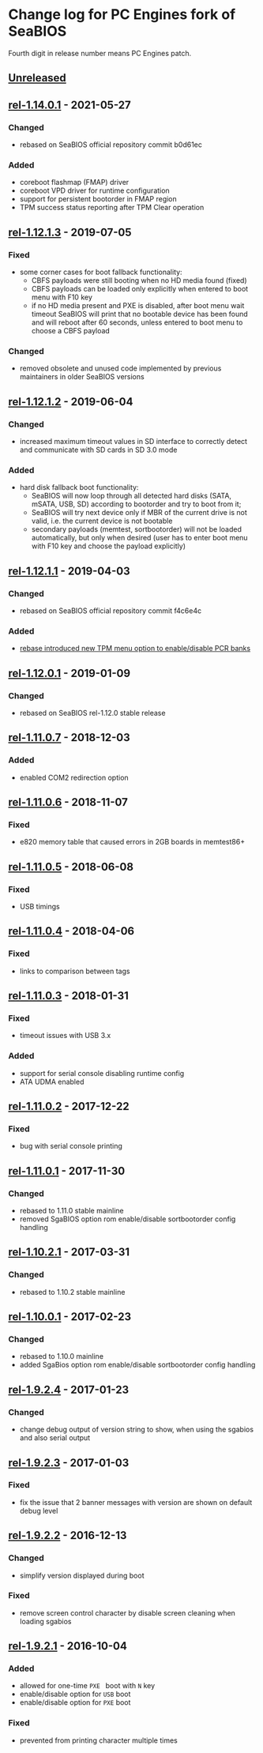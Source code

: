 Change log for PC Engines fork of SeaBIOS
=========================================

Fourth digit in release number means PC Engines patch.

## [Unreleased]
## [rel-1.14.0.1] - 2021-05-27
### Changed
- rebased on SeaBIOS official repository commit b0d61ec

### Added
- coreboot flashmap (FMAP) driver
- coreboot VPD driver for runtime configuration
- support for persistent bootorder in FMAP region
- TPM success status reporting after TPM Clear operation

## [rel-1.12.1.3] - 2019-07-05
### Fixed
- some corner cases for boot fallback functionality:
    - CBFS payloads were still booting when no HD media found (fixed)
    - CBFS payloads can be loaded only explicitly when entered to boot menu
      with F10 key
    - if no HD media present and PXE is disabled, after boot menu wait timeout
      SeaBIOS will print that no bootable device has been found and will reboot
      after 60 seconds, unless entered to boot menu to choose a CBFS payload

### Changed
- removed obsolete and unused code implemented by previous maintainers in older
  SeaBIOS versions

## [rel-1.12.1.2] - 2019-06-04
### Changed
- increased maximum timeout values in SD interface to correctly detect and
  communicate with SD cards in SD 3.0 mode

### Added
- hard disk fallback boot functionality:
    - SeaBIOS will now loop through all detected hard disks (SATA, mSATA, USB,
      SD) according to bootorder and try to boot from it;
    - SeaBIOS will try next device only if MBR of the current drive    is not
      valid, i.e. the current device is not bootable
    - secondary payloads (memtest, sortbootorder) will not be loaded
      automatically, but only when desired (user has to enter boot menu with
      F10 key and choose the payload explicitly)

## [rel-1.12.1.1] - 2019-04-03
### Changed
- rebased on SeaBIOS official repository commit f4c6e4c

### Added
- [rebase introduced new TPM menu option to enable/disable PCR banks](https://github.com/pcengines/apu2-documentation/blob/master/docs/tpm_menu.md)

## [rel-1.12.0.1] - 2019-01-09
### Changed
- rebased on SeaBIOS rel-1.12.0 stable release

## [rel-1.11.0.7] - 2018-12-03
### Added
- enabled COM2 redirection option

## [rel-1.11.0.6] - 2018-11-07
### Fixed
- e820 memory table that caused errors in 2GB boards in memtest86+

## [rel-1.11.0.5] - 2018-06-08
### Fixed
- USB timings

## [rel-1.11.0.4] - 2018-04-06
### Fixed
- links to comparison between tags

## [rel-1.11.0.3] - 2018-01-31
### Fixed
- timeout issues with USB 3.x

### Added
- support for serial console disabling runtime config
- ATA UDMA enabled

## [rel-1.11.0.2] - 2017-12-22
### Fixed
- bug with serial console printing

## [rel-1.11.0.1] - 2017-11-30
### Changed
- rebased to 1.11.0 stable mainline
- removed SgaBIOS option rom enable/disable sortbootorder config handling

## [rel-1.10.2.1] - 2017-03-31
### Changed
- rebased to 1.10.2 stable mainline

## [rel-1.10.0.1] - 2017-02-23
### Changed
- rebased to 1.10.0 mainline
- added SgaBios option rom enable/disable sortbootorder config handling

## [rel-1.9.2.4] - 2017-01-23
### Changed
- change debug output of version string to show, when using the sgabios and
  also serial output

## [rel-1.9.2.3] - 2017-01-03
### Fixed
- fix the issue that 2 banner messages with version are shown on
  default debug level

## [rel-1.9.2.2] - 2016-12-13
### Changed
- simplify version displayed during boot

### Fixed
- remove screen control character by disable screen cleaning when loading
  sgabios

## [rel-1.9.2.1] - 2016-10-04
### Added
- allowed for one-time `PXE ` boot with `N` key
- enable/disable option for `USB` boot
- enable/disable option for `PXE` boot

### Fixed
- prevented from printing character multiple times

[Unreleased]: https://github.com/pcengines/seabios/compare/rel-1.14.0.1...apu_support
[rel-1.14.0.1]: https://github.com/pcengines/seabios/compare/rel-1.12.1.2...rel-1.14.0.1
[rel-1.12.1.3]: https://github.com/pcengines/seabios/compare/rel-1.12.1.2...rel-1.12.1.3
[rel-1.12.1.2]: https://github.com/pcengines/seabios/compare/rel-1.12.1.1...rel-1.12.1.2
[rel-1.12.1.1]: https://github.com/pcengines/seabios/compare/rel-1.12.0.1...rel-1.12.1.1
[rel-1.12.0.1]: https://github.com/pcengines/seabios/compare/rel-1.11.0.7...rel-1.12.0.1
[rel-1.11.0.7]: https://github.com/pcengines/seabios/compare/rel-1.11.0.6...rel-1.11.0.7
[rel-1.11.0.6]: https://github.com/pcengines/seabios/compare/rel-1.11.0.5...rel-1.11.0.6
[rel-1.11.0.5]: https://github.com/pcengines/seabios/compare/rel-1.11.0.4...rel-1.11.0.5
[rel-1.11.0.4]: https://github.com/pcengines/seabios/compare/rel-1.11.0.3...rel-1.11.0.4
[rel-1.11.0.3]: https://github.com/pcengines/seabios/compare/rel-1.11.0.2...rel-1.11.0.3
[rel-1.11.0.2]: https://github.com/pcengines/seabios/compare/rel-1.11.0.1...rel-1.11.0.2
[rel-1.11.0.1]: https://github.com/pcengines/seabios/compare/rel-1.10.2.1...rel-1.11.0.1
[rel-1.10.2.1]: https://github.com/pcengines/seabios/compare/rel-1.10.0.1...rel-1.10.2.1
[rel-1.10.0.1]: https://github.com/pcengines/seabios/compare/rel-1.9.2.4...rel-1.10.0.1
[rel-1.9.2.4]: https://github.com/pcengines/seabios/compare/rel-1.9.2.3...rel-1.9.2.4
[rel-1.9.2.3]: https://github.com/pcengines/seabios/compare/rel-1.9.2.2...rel-1.9.2.3
[rel-1.9.2.2]: https://github.com/pcengines/seabios/compare/rel-1.9.2.1...rel-1.9.2.2
[rel-1.9.2.1]: https://github.com/pcengines/seabios/compare/rel-1.9.2...rel-1.9.2.1
